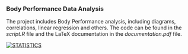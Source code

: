 ### Body Performance Data Analysis

The project includes Body Performance analysis, including diagrams, correlations, linear regression and others. The code can be found in the *script.R* file and the LaTeX documentation in the *documentation.pdf* file.

[![STATISTICS](https://img.youtube.com/vi/BvWefB4NGGI&ab_channel=TimothéeChalametFanE/0.jpg)](https://www.youtube.com/watch?v=BvWefB4NGGI&ab_channel=TimothéeChalametFan)
